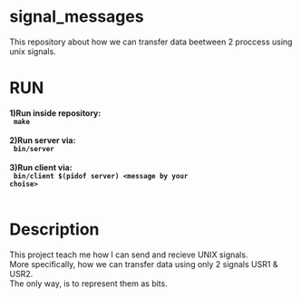 # signal_messages
This repository about how we can transfer data beetween 2 proccess using unix signals.
# RUN
<b>1)Run inside repository:</br>
<code> make </code></br></br>
2)Run server via:</br>
<code> bin/server </code></br></br>
3)Run client via:</br>
<code> bin/client $(pidof server) \<message by your choise> </code></br></br>

# Description </b>
This project teach me how I can send and recieve UNIX signals.</br>
More specifically, how we can transfer data using only 2 signals USR1 & USR2. </br>
The only way, is to represent them as bits.
